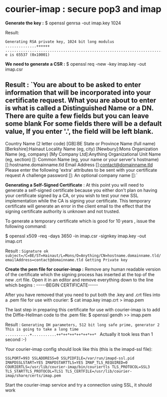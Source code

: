 # courier-imap : secure pop3 and imap

**Generate the key :**
$ openssl genrsa -out imap.key 1024

Result:

```
Generating RSA private key, 1024 bit long modulus
..............++++++
................................................................................................++++++
e is 65537 (0x10001)
```

**We need to generate a CSR :**
$ openssl req -new -key imap.key -out imap.csr

Result :
`You are about to be asked to enter information that will be incorporated
into your certificate request.
What you are about to enter is what is called a Distinguished Name or a DN.
There are quite a few fields but you can leave some blank
For some fields there will be a default value,
If you enter '.', the field will be left blank.
-----
Country Name (2 letter code) [GB]:BE
State or Province Name (full name) [Berkshire]:Hainaut
Locality Name (eg, city) [Newbury]:Mons 
Organization Name (eg, company) [My Company Ltd]:Anything
Organizational Unit Name (eg, section) []:
Common Name (eg, your name or your server's hostname) []:hostname.domainname.tld
Email Address []:contact@domainname.tld
Please enter the following 'extra' attributes
to be sent with your certificate request
A challenge password []:
An optional company name []:`

**Generating a Self-Signed Certificate** :
At this point you will need to generate a self-signed certificate because you either don't plan on having your certificate signed by a CA, or you wish to test your new SSL implementation while the CA is signing your certificate. This temporary certificate will generate an error in the client email to the effect that the signing certificate authority is unknown and not trusted.

To generate a temporary certificate which is good for 10 years , issue the following command:

$ openssl x509 -req -days 3650 -in imap.csr -signkey imap.key -out imap.crt

Result : 
`Signature ok
subject=/C=BE/ST=Hainaut/L=Mons/O=Anything/CN=hostname.domainname.tld/emailAddress=contact@domainname.tld
Getting Private key
`

**Create the pem file for courier-imap :**
Remove any human readable version of the certificate which the signing process has inserted at the top of the new .crt file. 
Open it in an editor and remove everything down to the line which begins :
-----BEGIN CERTIFICATE-----

After you have removed that you need to put both the .key and .crt files into a .pem file for use with courier:
$ cat imap.key imap.crt > imap.pem

The last step in preparing this certificate for use with courier-imap is to add the Diffie-Hellman code to the .pem file:
$ openssl gendh >> imap.pem 

Result :
`Generating DH parameters, 512 bit long safe prime, generator 2
This is going to take a long time
...........+...........++*++*++*++*++*++* `
Actually it took less than 1 second :-)

Your courier-imap config should look like this (this is the imapd-ssl file):

`SSLPORT=993
SSLADDRESS=0
SSLPIDFILE=/var/run/imapd-ssl.pid
IMAPDSSLSTART=YES
IMAPDSTARTTLS=YES
IMAP_TLS_REQUIRED=0
COURIERTLS=/usr/lib/courier-imap/bin/couriertls
TLS_PROTOCOL=SSL3
TLS_STARTTLS_PROTOCOL=TLS1
TLS_CERTFILE=/usr/lib/courier-imap/share/certs/imap.pem`

Start the courier-imap service and try a connection using SSL, it should work
